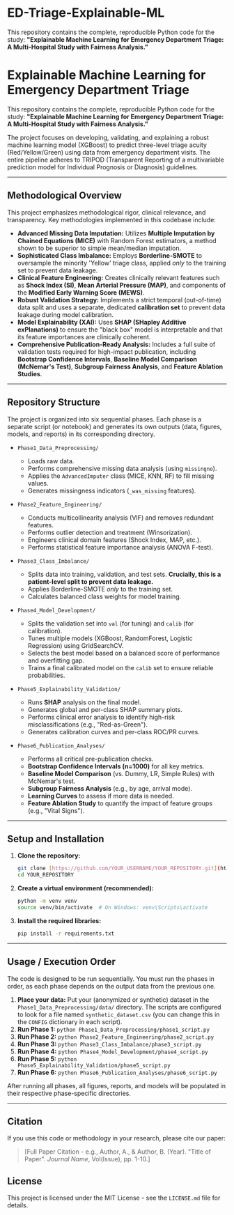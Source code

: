 # ED-Triage-Explainable-ML
This repository contains the complete, reproducible Python code for the study: **"Explainable Machine Learning for Emergency Department Triage: A Multi-Hospital Study with Fairness Analysis."**  

# Explainable Machine Learning for Emergency Department Triage

This repository contains the complete, reproducible Python code for the study: **"Explainable Machine Learning for Emergency Department Triage: A Multi-Hospital Study with Fairness Analysis."**

The project focuses on developing, validating, and explaining a robust machine learning model (XGBoost) to predict three-level triage acuity (Red/Yellow/Green) using data from emergency department visits. The entire pipeline adheres to TRIPOD (Transparent Reporting of a multivariable prediction model for Individual Prognosis or Diagnosis) guidelines.

---

## Methodological Overview

This project emphasizes methodological rigor, clinical relevance, and transparency. Key methodologies implemented in this codebase include:

* **Advanced Missing Data Imputation:** Utilizes **Multiple Imputation by Chained Equations (MICE)** with Random Forest estimators, a method shown to be superior to simple mean/median imputation.
* **Sophisticated Class Imbalance:** Employs **Borderline-SMOTE** to oversample the minority 'Yellow' triage class, applied *only* to the training set to prevent data leakage.
* **Clinical Feature Engineering:** Creates clinically relevant features such as **Shock Index (SI)**, **Mean Arterial Pressure (MAP)**, and components of the **Modified Early Warning Score (MEWS)**.
* **Robust Validation Strategy:** Implements a strict temporal (out-of-time) data split and uses a separate, dedicated **calibration set** to prevent data leakage during model calibration.
* **Model Explainability (XAI):** Uses **SHAP (SHapley Additive exPlanations)** to ensure the "black box" model is interpretable and that its feature importances are clinically coherent.
* **Comprehensive Publication-Ready Analysis:** Includes a full suite of validation tests required for high-impact publication, including **Bootstrap Confidence Intervals**, **Baseline Model Comparison (McNemar's Test)**, **Subgroup Fairness Analysis**, and **Feature Ablation Studies**.

---

## Repository Structure

The project is organized into six sequential phases. Each phase is a separate script (or notebook) and generates its own outputs (data, figures, models, and reports) in its corresponding directory.

* `Phase1_Data_Preprocessing/`
    * Loads raw data.
    * Performs comprehensive missing data analysis (using `missingno`).
    * Applies the `AdvancedImputer` class (MICE, KNN, RF) to fill missing values.
    * Generates missingness indicators (`_was_missing` features).

* `Phase2_Feature_Engineering/`
    * Conducts multicollinearity analysis (VIF) and removes redundant features.
    * Performs outlier detection and treatment (Winsorization).
    * Engineers clinical domain features (Shock Index, MAP, etc.).
    * Performs statistical feature importance analysis (ANOVA F-test).

* `Phase3_Class_Imbalance/`
    * Splits data into training, validation, and test sets. **Crucially, this is a patient-level split to prevent data leakage.**
    * Applies Borderline-SMOTE *only* to the training set.
    * Calculates balanced class weights for model training.

* `Phase4_Model_Development/`
    * Splits the validation set into `val` (for tuning) and `calib` (for calibration).
    * Tunes multiple models (XGBoost, RandomForest, Logistic Regression) using GridSearchCV.
    * Selects the best model based on a balanced score of performance and overfitting gap.
    * Trains a final calibrated model on the `calib` set to ensure reliable probabilities.

* `Phase5_Explainability_Validation/`
    * Runs **SHAP** analysis on the final model.
    * Generates global and per-class SHAP summary plots.
    * Performs clinical error analysis to identify high-risk misclassifications (e.g., "Red-as-Green").
    * Generates calibration curves and per-class ROC/PR curves.

* `Phase6_Publication_Analyses/`
    * Performs all critical pre-publication checks.
    * **Bootstrap Confidence Intervals (n=1000)** for all key metrics.
    * **Baseline Model Comparison** (vs. Dummy, LR, Simple Rules) with McNemar's test.
    * **Subgroup Fairness Analysis** (e.g., by age, arrival mode).
    * **Learning Curves** to assess if more data is needed.
    * **Feature Ablation Study** to quantify the impact of feature groups (e.g., "Vital Signs").

---

## Setup and Installation

1.  **Clone the repository:**
    ```bash
    git clone [https://github.com/YOUR_USERNAME/YOUR_REPOSITORY.git](https://github.com/YOUR_USERNAME/YOUR_REPOSITORY.git)
    cd YOUR_REPOSITORY
    ```

2.  **Create a virtual environment (recommended):**
    ```bash
    python -m venv venv
    source venv/bin/activate  # On Windows: venv\Scripts\activate
    ```

3.  **Install the required libraries:**
    ```bash
    pip install -r requirements.txt
    ```

---

## Usage / Execution Order

The code is designed to be run sequentially. You must run the phases in order, as each phase depends on the output data from the previous one.

1.  **Place your data:** Put your (anonymized or synthetic) dataset in the `Phase1_Data_Preprocessing/data/` directory. The scripts are configured to look for a file named `synthetic_dataset.csv` (you can change this in the `CONFIG` dictionary in each script).
2.  **Run Phase 1:** `python Phase1_Data_Preprocessing/phase1_script.py`
3.  **Run Phase 2:** `python Phase2_Feature_Engineering/phase2_script.py`
4.  **Run Phase 3:** `python Phase3_Class_Imbalance/phase3_script.py`
5.  **Run Phase 4:** `python Phase4_Model_Development/phase4_script.py`
6.  **Run Phase 5:** `python Phase5_Explainability_Validation/phase5_script.py`
7.  **Run Phase 6:** `python Phase6_Publication_Analyses/phase6_script.py`

After running all phases, all figures, reports, and models will be populated in their respective phase-specific directories.

---

## Citation

If you use this code or methodology in your research, please cite our paper:

> [Full Paper Citation - e.g., Author, A., & Author, B. (Year). "Title of Paper". *Journal Name*, Vol(Issue), pp. 1-10.]

## License

This project is licensed under the MIT License - see the `LICENSE.md` file for details.
